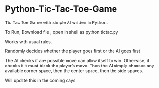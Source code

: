 # Python-Tic-Tac-Toe-Game
Tic Tac Toe Game with simple AI written in Python.

To Run, Download file , open in shell as python tictac.py 

Works with usual rules.

Randomly decides whether the player goes first or the AI goes first

The AI checks if any possible move can allow itself to win. Otherwise, it checks if it must block the player’s move. Then the AI simply chooses any available corner space, then the center space, then the side spaces. 

Will update this in the coming days
